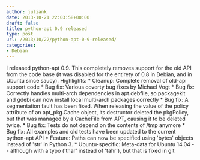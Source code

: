 ```yaml
---
author: juliank
date: 2013-10-21 22:03:58+00:00
draft: false
title: python-apt 0.9 released
type: post
url: /2013/10/22/python-apt-0-9-released/
categories:
- Debian
---
```


I released python-apt 0.9. This completely removes support for the old API from the code base (it was disabled for the entirety of 0.8 in Debian, and in Ubuntu since saucy). Highlights:  * Cleanup: Complete removal of old-api support code  * Bug fix: Various coverty bug fixes by Michael Vogt  * Bug fix: Correctly handles multi-arch dependencies in apt.debfile, so packagekit and gdebi can now install local multi-arch packages correctly  * Bug fix: A segmentation fault has been fixed. When releasing the value of the policy attribute of an apt_pkg.Cache object, its destructor deleted the pkgPolicy, but that was managed by a CacheFile from APT, causing it to be deleted twice.  * Bug fix: Tests do not depend on the contents of /tmp anymore  * Bug fix: All examples and old tests have been updated to the current python-apt API  * Feature: Paths can now be specified using 'bytes' objects instead of 'str' in Python 3.  * Ubuntu-specific: Meta-data for Ubuntu 14.04 -- although with a typo ('thar' instead of 'tahr'), but that is fixed in git

 
